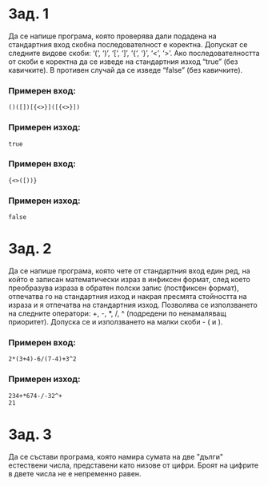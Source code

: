 
# Зад. 1

Да се напише програма, която проверява дали подадена на стандартния вход скобна последователност е коректна. Допускат се следните видове скоби: ‘(‘, ‘)’, ‘[‘, ‘]’, ‘{‘, ‘}’, ‘<’, ‘>’. Ако последователността от скоби е коректна да се изведе на стандартния изход “true” (без кавичките). В противен случай да се изведе “false” (без кавичките).

### Примерен вход:

```
()([])[{<>}]([{<>}])
```

### Примерен изход:

```
true
```

### Примерен вход:

```
{<>([))}
```

### Примерен изход:

```
false
```

# Зад. 2
Да се напише програма, която чете от стандартния вход един ред, на който е записан математически израз в инфиксен формат, след което преобразува израза в обратен полски запис (постфиксен формат), отпечатва го на стандартния изход и накрая пресмята стойността на израза и я отпечатва на стандартния изход. Позволява се използването на следните оператори: +, -, *, /, ^ (подредени по ненамаляващ приоритет). Допуска се и използването на малки скоби - ( и ).

### Примерен вход:

```
2*(3+4)-6/(7-4)+3^2
```

### Примерен изход:
 
```
234+*674-/-32^+
21
```

# Зад. 3
Да се състави програма, която намира сумата на две "дълги" естествени числа, представени като низове от цифри. Броят на цифрите в двете числа не е непременно равен.



